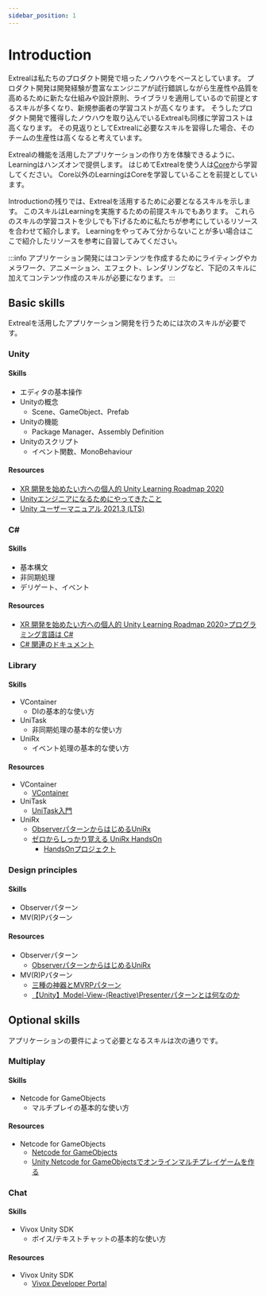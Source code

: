 ```yaml
---
sidebar_position: 1
---
```


# Introduction

Extrealは私たちのプロダクト開発で培ったノウハウをベースとしています。
プロダクト開発は開発経験が豊富なエンジニアが試行錯誤しながら生産性や品質を高めるために新たな仕組みや設計原則、ライブラリを適用しているので前提とするスキルが多くなり、新規参画者の学習コストが高くなります。
そうしたプロダクト開発で獲得したノウハウを取り込んでいるExtrealも同様に学習コストは高くなります。
その見返りとしてExtrealに必要なスキルを習得した場合、そのチームの生産性は高くなると考えています。

Extrealの機能を活用したアプリケーションの作り方を体験できるように、Learningはハンズオンで提供します。
はじめてExtrealを使う人は[Core](/learning/core)から学習してください。
Core以外のLearningはCoreを学習していることを前提としています。

Introductionの残りでは、Extrealを活用するために必要となるスキルを示します。
このスキルはLearningを実施するための前提スキルでもあります。
これらのスキルの学習コストを少しでも下げるために私たちが参考にしているリソースを合わせて紹介します。
Learningをやってみて分からないことが多い場合はここで紹介したリソースを参考に自習してみてください。

:::info
アプリケーション開発にはコンテンツを作成するためにライティングやカメラワーク、アニメーション、エフェクト、レンダリングなど、下記のスキルに加えてコンテンツ作成のスキルが必要になります。
:::

## Basic skills

Extrealを活用したアプリケーション開発を行うためには次のスキルが必要です。

### Unity

#### Skills

- エディタの基本操作
- Unityの概念
  - Scene、GameObject、Prefab
- Unityの機能
  - Package Manager、Assembly Definition
- Unityのスクリプト
  - イベント関数、MonoBehaviour

#### Resources

- [XR 開発を始めたい方への個人的 Unity Learning Roadmap 2020](https://qiita.com/xrdnk/items/12f3f04f1238bb362d51)
- [Unityエンジニアになるためにやってきたこと](https://fintan.jp/page/5869/)
- [Unity ユーザーマニュアル 2021.3 (LTS)](https://docs.unity3d.com/ja/2021.3/Manual/UnityManual.html)

### C#

#### Skills

- 基本構文
- 非同期処理
- デリゲート、イベント

#### Resources

- [XR 開発を始めたい方への個人的 Unity Learning Roadmap 2020>プログラミング言語は C#](https://qiita.com/xrdnk/items/12f3f04f1238bb362d51#%E3%83%97%E3%83%AD%E3%82%B0%E3%83%A9%E3%83%9F%E3%83%B3%E3%82%B0%E8%A8%80%E8%AA%9E%E3%81%AF-c)
- [C# 関連のドキュメント](https://learn.microsoft.com/ja-jp/dotnet/csharp/)

### Library

#### Skills

- VContainer
  - DIの基本的な使い方
- UniTask
  - 非同期処理の基本的な使い方
- UniRx
  - イベント処理の基本的な使い方

#### Resources

- VContainer
  - [VContainer](https://vcontainer.hadashikick.jp/)
- UniTask
  - [UniTask入門](https://learning.unity3d.jp/2974/)
- UniRx
  - [ObserverパターンからはじめるUniRx](https://learning.unity3d.jp/1324/)
  - [ゼロからしっかり覚える UniRx HandsOn](https://www.slideshare.net/oshimashoji1/unirxhandsonvol1)
    - [HandsOnプロジェクト](https://github.com/sansuu/UniRxHandsOnVol1)

### Design principles

#### Skills

- Observerパターン
- MV(R)Pパターン

#### Resources

- Observerパターン
  - [ObserverパターンからはじめるUniRx](https://learning.unity3d.jp/1324/)
- MV(R)Pパターン
  - [三種の神器とMVRPパターン](https://speakerdeck.com/xrdnk/xrdnk-three-sacred-treasures-and-mvrp-pattern)
  - [【Unity】Model-View-(Reactive)Presenterパターンとは何なのか](https://qiita.com/toRisouP/items/5365936fc14c7e7eabf9)

## Optional skills

アプリケーションの要件によって必要となるスキルは次の通りです。

### Multiplay

#### Skills

- Netcode for GameObjects
  - マルチプレイの基本的な使い方

#### Resources

- Netcode for GameObjects
  - [Netcode for GameObjects](https://docs-multiplayer.unity3d.com/netcode/current/about/index.html)
  - [Unity Netcode for GameObjectsでオンラインマルチプレイゲームを作る](https://qiita.com/pakiln/items/e2a971260479385cd928)

### Chat

#### Skills

- Vivox Unity SDK
  - ボイス/テキストチャットの基本的な使い方

#### Resources

- Vivox Unity SDK
  - [Vivox Developer Portal](https://developer.vivox.com/)

